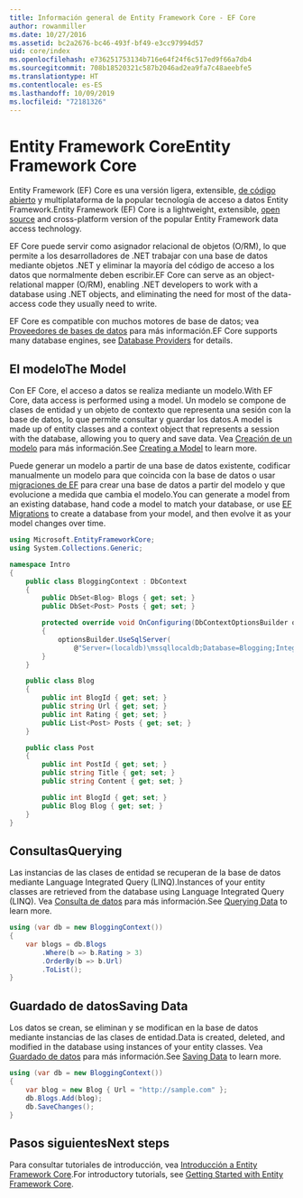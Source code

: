 ```yaml
---
title: Información general de Entity Framework Core - EF Core
author: rowanmiller
ms.date: 10/27/2016
ms.assetid: bc2a2676-bc46-493f-bf49-e3cc97994d57
uid: core/index
ms.openlocfilehash: e736251753134b716e64f24f6c517ed9f66a7db4
ms.sourcegitcommit: 708b18520321c587b2046ad2ea9fa7c48aeebfe5
ms.translationtype: HT
ms.contentlocale: es-ES
ms.lasthandoff: 10/09/2019
ms.locfileid: "72181326"
---
```

# <a name="entity-framework-core"></a><span data-ttu-id="0d012-102">Entity Framework Core</span><span class="sxs-lookup"><span data-stu-id="0d012-102">Entity Framework Core</span></span>

<span data-ttu-id="0d012-103">Entity Framework (EF) Core es una versión ligera, extensible, [de código abierto](https://github.com/aspnet/EntityFrameworkCore) y multiplataforma de la popular tecnología de acceso a datos Entity Framework.</span><span class="sxs-lookup"><span data-stu-id="0d012-103">Entity Framework (EF) Core is a lightweight, extensible, [open source](https://github.com/aspnet/EntityFrameworkCore) and cross-platform version of the popular Entity Framework data access technology.</span></span>

<span data-ttu-id="0d012-104">EF Core puede servir como asignador relacional de objetos (O/RM), lo que permite a los desarrolladores de .NET trabajar con una base de datos mediante objetos .NET y eliminar la mayoría del código de acceso a los datos que normalmente deben escribir.</span><span class="sxs-lookup"><span data-stu-id="0d012-104">EF Core can serve as an object-relational mapper (O/RM), enabling .NET developers to work with a database using .NET objects, and eliminating the need for most of the data-access code they usually need to write.</span></span>

<span data-ttu-id="0d012-105">EF Core es compatible con muchos motores de base de datos; vea [Proveedores de bases de datos](providers/index.md) para más información.</span><span class="sxs-lookup"><span data-stu-id="0d012-105">EF Core supports many database engines, see [Database Providers](providers/index.md) for details.</span></span>

## <a name="the-model"></a><span data-ttu-id="0d012-106">El modelo</span><span class="sxs-lookup"><span data-stu-id="0d012-106">The Model</span></span>

<span data-ttu-id="0d012-107">Con EF Core, el acceso a datos se realiza mediante un modelo.</span><span class="sxs-lookup"><span data-stu-id="0d012-107">With EF Core, data access is performed using a model.</span></span> <span data-ttu-id="0d012-108">Un modelo se compone de clases de entidad y un objeto de contexto que representa una sesión con la base de datos, lo que permite consultar y guardar los datos.</span><span class="sxs-lookup"><span data-stu-id="0d012-108">A model is made up of entity classes and a context object that represents a session with the database, allowing you to query and save data.</span></span> <span data-ttu-id="0d012-109">Vea [Creación de un modelo](modeling/index.md) para más información.</span><span class="sxs-lookup"><span data-stu-id="0d012-109">See [Creating a Model](modeling/index.md) to learn more.</span></span>

<span data-ttu-id="0d012-110">Puede generar un modelo a partir de una base de datos existente, codificar manualmente un modelo para que coincida con la base de datos o usar [migraciones de EF](managing-schemas/migrations/index.md) para crear una base de datos a partir del modelo y que evolucione a medida que cambia el modelo.</span><span class="sxs-lookup"><span data-stu-id="0d012-110">You can generate a model from an existing database, hand code a model to match your database, or use [EF Migrations](managing-schemas/migrations/index.md) to create a database from your model, and then evolve it as your model changes over time.</span></span>

``` csharp
using Microsoft.EntityFrameworkCore;
using System.Collections.Generic;

namespace Intro
{
    public class BloggingContext : DbContext
    {
        public DbSet<Blog> Blogs { get; set; }
        public DbSet<Post> Posts { get; set; }

        protected override void OnConfiguring(DbContextOptionsBuilder optionsBuilder)
        {
            optionsBuilder.UseSqlServer(
                @"Server=(localdb)\mssqllocaldb;Database=Blogging;Integrated Security=True");
        }
    }

    public class Blog
    {
        public int BlogId { get; set; }
        public string Url { get; set; }
        public int Rating { get; set; }
        public List<Post> Posts { get; set; }
    }

    public class Post
    {
        public int PostId { get; set; }
        public string Title { get; set; }
        public string Content { get; set; }

        public int BlogId { get; set; }
        public Blog Blog { get; set; }
    }
}
```

## <a name="querying"></a><span data-ttu-id="0d012-111">Consultas</span><span class="sxs-lookup"><span data-stu-id="0d012-111">Querying</span></span>

<span data-ttu-id="0d012-112">Las instancias de las clases de entidad se recuperan de la base de datos mediante Language Integrated Query (LINQ).</span><span class="sxs-lookup"><span data-stu-id="0d012-112">Instances of your entity classes are retrieved from the database using Language Integrated Query (LINQ).</span></span> <span data-ttu-id="0d012-113">Vea [Consulta de datos](querying/index.md) para más información.</span><span class="sxs-lookup"><span data-stu-id="0d012-113">See [Querying Data](querying/index.md) to learn more.</span></span>

``` csharp
using (var db = new BloggingContext())
{
    var blogs = db.Blogs
        .Where(b => b.Rating > 3)
        .OrderBy(b => b.Url)
        .ToList();
}
```

## <a name="saving-data"></a><span data-ttu-id="0d012-114">Guardado de datos</span><span class="sxs-lookup"><span data-stu-id="0d012-114">Saving Data</span></span>

<span data-ttu-id="0d012-115">Los datos se crean, se eliminan y se modifican en la base de datos mediante instancias de las clases de entidad.</span><span class="sxs-lookup"><span data-stu-id="0d012-115">Data is created, deleted, and modified in the database using instances of your entity classes.</span></span> <span data-ttu-id="0d012-116">Vea [Guardado de datos](saving/index.md) para más información.</span><span class="sxs-lookup"><span data-stu-id="0d012-116">See [Saving Data](saving/index.md) to learn more.</span></span>

``` csharp
using (var db = new BloggingContext())
{
    var blog = new Blog { Url = "http://sample.com" };
    db.Blogs.Add(blog);
    db.SaveChanges();
}
```

## <a name="next-steps"></a><span data-ttu-id="0d012-117">Pasos siguientes</span><span class="sxs-lookup"><span data-stu-id="0d012-117">Next steps</span></span>

<span data-ttu-id="0d012-118">Para consultar tutoriales de introducción, vea [Introducción a Entity Framework Core](get-started/index.md).</span><span class="sxs-lookup"><span data-stu-id="0d012-118">For introductory tutorials, see [Getting Started with Entity Framework Core](get-started/index.md).</span></span>

